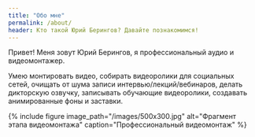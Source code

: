 ```yaml
---
title: "Обо мне"
permalink: /about/
header: Кто такой Юрий Берингов? Давайте познакомимся!
---
```

Привет! Меня зовут Юрий Берингов, я профессиональный аудио и видеомонтажер.

Умею монтировать видео, собирать видеоролики для социальных сетей, очищать от шума записи интервью/лекций/вебинаров, делать дикторскую озвучку, записывать обучающие видеоролики, создавать анимированные фоны и заставки.

{% include figure image_path="/images/500x300.jpg" alt="Фрагмент этапа видеомонтажа" caption="Профессиональный видеомонтаж" %}